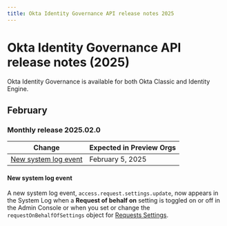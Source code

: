 ```yaml
---
title: Okta Identity Governance API release notes 2025
---
```


# Okta Identity Governance API release notes (2025)

Okta Identity Governance is available for both Okta Classic and Identity Engine.

## February

### Monthly release 2025.02.0

| Change | Expected in Preview Orgs |
|--------|--------------------------|
| [New system log event](#new-system-log-event) | February 5, 2025 |

#### New system log event

A new system log event, `access.request.settings.update`, now appears in the System Log when a **Request of behalf on** setting is toggled on or off in the Admin Console or when you set or change the `requestOnBehalfOfSettings` object for [Requests Settings](https://developer.okta.com/docs/api/iga/openapi/governance.requests.admin.v2/tag/Request-Settings/#tag/Request-Settings). <!--OKTA-857992-->
